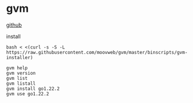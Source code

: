 # gvm

[github](https://github.com/moovweb/gvm)  

install

```shel
bash < <(curl -s -S -L https://raw.githubusercontent.com/moovweb/gvm/master/binscripts/gvm-installer)
```

```shell
gvm help
gvm version
gvm list
gvm listall
gvm install go1.22.2
gvm use go1.22.2
```
